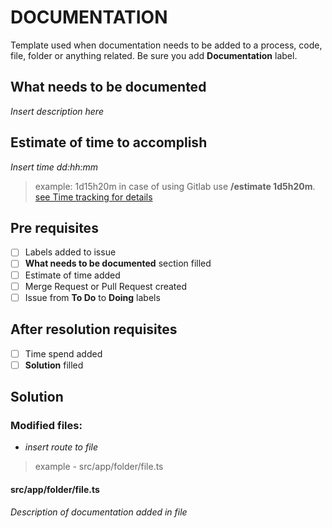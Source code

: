 # DOCUMENTATION

Template used when documentation needs to be added to a process, code, file, folder or anything related.
Be sure you add **Documentation** label.

## What needs to be documented

_Insert description here_

## Estimate of time to accomplish

_Insert time dd:hh:mm_

> example: 1d15h20m
> in case of using Gitlab use **/estimate 1d5h20m**.
> [see Time tracking for details](https://docs.gitlab.com/ee/user/project/time_tracking.html)

## Pre requisites

- [ ] Labels added to issue
- [ ] **What needs to be documented** section filled
- [ ] Estimate of time added
- [ ] Merge Request or Pull Request created
- [ ] Issue from **To Do** to **Doing** labels

## After resolution requisites

- [ ] Time spend added
- [ ] **Solution** filled

## Solution

### Modified files:

- _insert route to file_

> example - src/app/folder/file.ts

#### src/app/folder/file.ts

_Description of documentation added in file_

